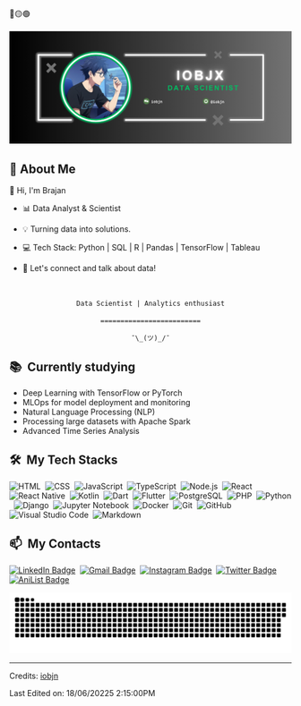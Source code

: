 <div>
🔴🟡🟢

<br>

</div>


<div align="center" styles="border: 30px solid transparent;"> <br>
  <img src="https://github.com/iobjn/recours/blob/main/tokennew.png" alt="Card header"/>
  
</div>


<div>

  ## 🧭 About Me

👋 Hi, I'm Brajan

- 📊 Data Analyst & Scientist
- 💡 Turning data into solutions.
- 💻 Tech Stack: Python | SQL | R | Pandas | TensorFlow | Tableau
- 💬 Let's connect and talk about data!


  <br>
  

</div>


<div align="center">

  `Data Scientist | Analytics enthusiast`
  <br>

  `=========================`
  <br>

  `¯\_(ツ)_/¯`
</div>


<div>

  ## 📚 &nbsp;Currently studying

  - Deep Learning with TensorFlow or PyTorch
  - MLOps for model deployment and monitoring
  - Natural Language Processing (NLP)
  - Processing large datasets with Apache Spark
  - Advanced Time Series Analysis

</div>


<div>

  ## 🛠️ &nbsp;My Tech Stacks

  ![HTML](https://img.shields.io/badge/-HTML-0D1117?style=flat&logo=HTML5)&nbsp;
  ![CSS](https://img.shields.io/badge/-CSS-0D1117?style=flat&logo=CSS3&logoColor=1572B6)&nbsp;
  ![JavaScript](https://img.shields.io/badge/-JavaScript-0D1117?style=flat&logo=javascript)&nbsp;
  ![TypeScript](https://img.shields.io/badge/-TypeScript-0D1117?style=flat&logo=typescript)&nbsp;
  ![Node.js](https://img.shields.io/badge/-Node.js-0D1117?style=flat&logo=node.js)&nbsp;
  ![React](https://img.shields.io/badge/-React-0D1117?style=flat&logo=react)&nbsp;
  ![React Native](https://img.shields.io/badge/-React%20Native-0D1117?style=flat&logo=react)&nbsp;
  ![Kotlin](https://img.shields.io/badge/-Kotlin-0D1117?style=flat&logo=kotlin)&nbsp;
  ![Dart](https://img.shields.io/badge/-Dart-0D1117?style=flat&logo=dart)&nbsp;
  ![Flutter](https://img.shields.io/badge/-Flutter-0D1117?style=flat&logo=flutter)&nbsp;
  ![PostgreSQL](https://img.shields.io/badge/-PostgreSQL-0D1117?style=flat&logo=postgresql)&nbsp;
  ![PHP](https://img.shields.io/badge/-PHP-0D1117?style=flat&logo=PHP&logoColor=777BB4)&nbsp;
  ![Python](https://img.shields.io/badge/-Python-0D1117?style=flat&logo=python)&nbsp;
  ![Django](https://img.shields.io/badge/-Django-0D1117?style=flat&logo=django)&nbsp;
  ![Jupyter Notebook](https://img.shields.io/badge/-Jupyter%20Notebook-0D1117?style=flat&logo=jupyter)&nbsp;
  ![Docker](https://img.shields.io/badge/-Docker-0D1117?style=flat&logo=docker)&nbsp;
  ![Git](https://img.shields.io/badge/-Git-0D1117?style=flat&logo=git)&nbsp;
  ![GitHub](https://img.shields.io/badge/-GitHub-0D1117?style=flat&logo=github)&nbsp;
  ![Visual Studio Code](https://img.shields.io/badge/-VS%20Code-0D1117?style=flat&logo=visual-studio-code&logoColor=007ACC)&nbsp;
  ![Markdown](https://img.shields.io/badge/-Markdown-0D1117?style=flat&logo=markdown)

</div>




<div>

  ## 📫 &nbsp;My Contacts

  <!-- [![Portfolio Badge](https://img.shields.io/badge/-Portifolio-blueviolet?style=flat-square&logo=Portfolio&logoColor=white)](https://pepyn0.github.io/)&nbsp; -->
  [![LinkedIn Badge](https://img.shields.io/badge/-bjn-blue?style=flat-square&logo=Linkedin&logoColor=white&link=https://www.linkedin.com/in/pablodsilva/)](https://www.linkedin.com/in/bjn/)&nbsp;
  [![Gmail Badge](https://img.shields.io/badge/-bjn26@gmail.com-red?style=flat-square&logo=Gmail&logoColor=white)](mailto:bjn26@gmail.com)&nbsp;
  [![Instagram Badge](https://img.shields.io/badge/-bjn-EB2A08?style=flat-square&logo=Instagram&logoColor=white)](https://www.instagram.com/bjn/)&nbsp;
  [![Twitter Badge](https://img.shields.io/badge/-bjn-blue?style=flat-square&logo=Twitter&logoColor=white)](https://twitter.com/bjn)&nbsp;
  [![AniList Badge](https://img.shields.io/badge/-bjn-C063FF?style=flat-square&logo=Anilist&logoColor=white)](https://anilist.co/user/bjn/)

</div>



<div>
  <img src="https://github.com/Pepyn0/Pepyn0/raw/output/github-contribution-grid-snake.svg" alt="snake"></center>
</div>

<!-- ## 📚 &nbsp;My Projects -->


------
Credits: [iobjn](https://github.com/iobjn)

Last Edited on: 18/06/20225  2:15:00PM
